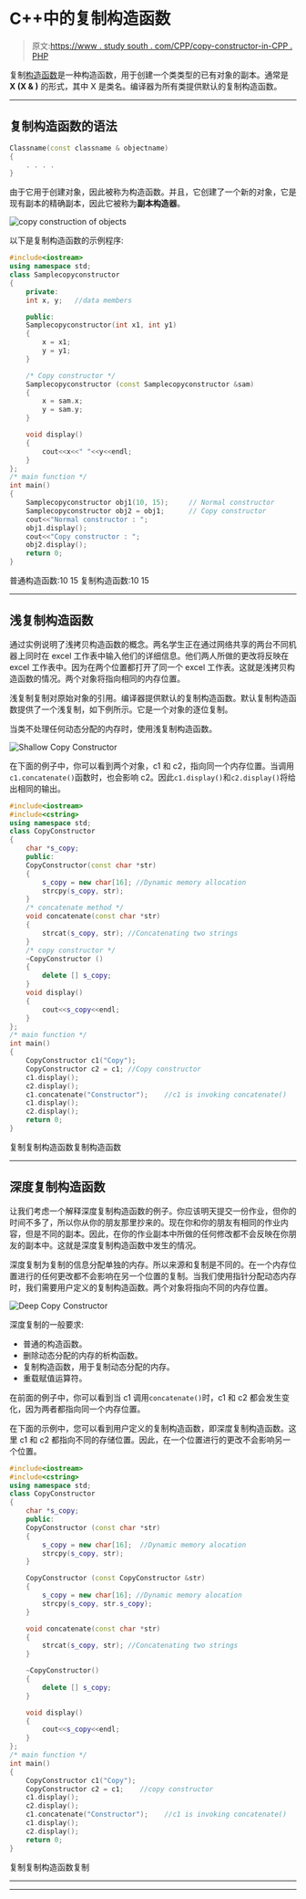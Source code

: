 # C++中的复制构造函数

> 原文:[https://www . study south . com/CPP/copy-constructor-in-CPP . PHP](https://www.studytonight.com/cpp/copy-constructor-in-cpp.php)

复制[构造函数](constructors-and-destructors-in-cpp.php)是一种构造函数，用于创建一个类类型的已有对象的副本。通常是 **X (X & )** 的形式，其中 X 是类名。编译器为所有类提供默认的复制构造函数。

* * *

## 复制构造函数的语法

```cpp
Classname(const classname & objectname)
{
    . . . .
}
```

由于它用于创建对象，因此被称为构造函数。并且，它创建了一个新的对象，它是现有副本的精确副本，因此它被称为**副本构造器**。

![copy construction of objects](img/ad7aa281d2926f718506d231a8bc19d9.png)

以下是复制构造函数的示例程序:

```cpp
#include<iostream>
using namespace std;
class Samplecopyconstructor
{
    private:
    int x, y;   //data members

    public:
    Samplecopyconstructor(int x1, int y1)
    {
        x = x1;
        y = y1;
    }

    /* Copy constructor */
    Samplecopyconstructor (const Samplecopyconstructor &sam)
    {
        x = sam.x;
        y = sam.y;
    }

    void display()
    {
        cout<<x<<" "<<y<<endl;
    }
};
/* main function */
int main()
{
    Samplecopyconstructor obj1(10, 15);     // Normal constructor
    Samplecopyconstructor obj2 = obj1;      // Copy constructor
    cout<<"Normal constructor : ";
    obj1.display();
    cout<<"Copy constructor : ";
    obj2.display();
    return 0;
}
```

普通构造函数:10 15 复制构造函数:10 15

* * *

## 浅复制构造函数

通过实例说明了浅拷贝构造函数的概念。两名学生正在通过网络共享的两台不同机器上同时在 excel 工作表中输入他们的详细信息。他们两人所做的更改将反映在 excel 工作表中。因为在两个位置都打开了同一个 excel 工作表。这就是浅拷贝构造函数的情况。两个对象将指向相同的内存位置。

浅复制复制对原始对象的引用。编译器提供默认的复制构造函数。默认复制构造函数提供了一个浅复制，如下例所示。它是一个对象的逐位复制。

当类不处理任何动态分配的内存时，使用浅复制构造函数。

![Shallow Copy Constructor](img/03e3a444a55b1a68a496bfb6a3a7481b.png)

在下面的例子中，你可以看到两个对象，c1 和 c2，指向同一个内存位置。当调用`c1.concatenate()`函数时，也会影响 c2。因此`c1.display()`和`c2.display()`将给出相同的输出。

```cpp
#include<iostream>
#include<cstring>
using namespace std;
class CopyConstructor
{
    char *s_copy;
    public:
    CopyConstructor(const char *str)
    {
        s_copy = new char[16]; //Dynamic memory allocation
        strcpy(s_copy, str);
    }
    /* concatenate method */
    void concatenate(const char *str)
    {
        strcat(s_copy, str); //Concatenating two strings
    }
    /* copy constructor */
    ~CopyConstructor ()
    { 
        delete [] s_copy;
    }
    void display()
    {
        cout<<s_copy<<endl;
    }
};
/* main function */
int main()
{
    CopyConstructor c1("Copy");
    CopyConstructor c2 = c1; //Copy constructor
    c1.display();
    c2.display();
    c1.concatenate("Constructor");    //c1 is invoking concatenate()
    c1.display();
    c2.display();
    return 0;
}
```

复制复制构造函数复制构造函数

* * *

## 深度复制构造函数

让我们考虑一个解释深度复制构造函数的例子。你应该明天提交一份作业，但你的时间不多了，所以你从你的朋友那里抄来的。现在你和你的朋友有相同的作业内容，但是不同的副本。因此，在你的作业副本中所做的任何修改都不会反映在你朋友的副本中。这就是深度复制构造函数中发生的情况。

深度复制为复制的信息分配单独的内存。所以来源和复制是不同的。在一个内存位置进行的任何更改都不会影响在另一个位置的复制。当我们使用指针分配动态内存时，我们需要用户定义的复制构造函数。两个对象将指向不同的内存位置。

![Deep Copy Constructor](img/81e73442618bd7ca3c26f9a0234c9b55.png)

深度复制的一般要求:

*   普通的构造函数。
*   删除动态分配的内存的析构函数。
*   复制构造函数，用于复制动态分配的内存。
*   重载赋值运算符。

在前面的例子中，你可以看到当 c1 调用`concatenate()`时，c1 和 c2 都会发生变化，因为两者都指向同一个内存位置。

在下面的示例中，您可以看到用户定义的复制构造函数，即深度复制构造函数。这里 c1 和 c2 都指向不同的存储位置。因此，在一个位置进行的更改不会影响另一个位置。

```cpp
#include<iostream>
#include<cstring>
using namespace std;
class CopyConstructor
{
    char *s_copy;
    public:
    CopyConstructor (const char *str)
    {
        s_copy = new char[16];  //Dynamic memory alocation
        strcpy(s_copy, str);
    }

    CopyConstructor (const CopyConstructor &str)
    {
        s_copy = new char[16]; //Dynamic memory alocation
        strcpy(s_copy, str.s_copy);
    }

    void concatenate(const char *str)
    {
        strcat(s_copy, str); //Concatenating two strings
    }

    ~CopyConstructor()
    { 
        delete [] s_copy;
    }

    void display()
    {
        cout<<s_copy<<endl;
    }
};
/* main function */
int main()
{
    CopyConstructor c1("Copy");
    CopyConstructor c2 = c1;    //copy constructor
    c1.display();
    c2.display();
    c1.concatenate("Constructor");    //c1 is invoking concatenate()
    c1.display();
    c2.display();
    return 0;
}
```

复制复制构造函数复制

* * *

* * *